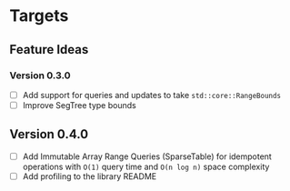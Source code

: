 # Targets

## Feature Ideas

### Version 0.3.0

- [ ] Add support for queries and updates to take `std::core::RangeBounds`
- [ ] Improve SegTree type bounds

## Version 0.4.0

- [ ] Add Immutable Array Range Queries (SparseTable) for idempotent operations with `O(1)` query time and `O(n log n)` space complexity
- [ ] Add profiling to the library README
